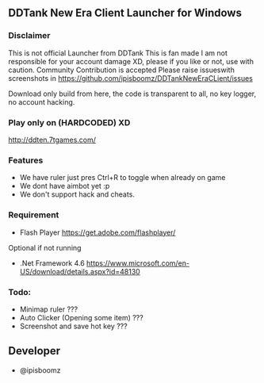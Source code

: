 ## DDTank New Era Client Launcher for Windows


### Disclaimer

This is not official Launcher from DDTank
This is fan made
I am not responsible for your account damage XD, please if you like or not, use with caution.
Community Contribution is accepted
Please raise issueswith screenshots in https://github.com/ipisboomz/DDTankNewEraCLient/issues

Download only build from here, the code is transparent to all, no key logger, no account hacking.

### Play only on (HARDCODED) XD

http://ddten.7tgames.com/


### Features

- We have ruler just pres Ctrl+R to toggle when already on game
- We dont have aimbot yet :p
- We don't support hack and cheats.


### Requirement 
- Flash Player https://get.adobe.com/flashplayer/

Optional if not running
- .Net Framework 4.6 https://www.microsoft.com/en-US/download/details.aspx?id=48130



### Todo:

- Minimap ruler ???
- Auto Clicker (Opening some item) ???
- Screenshot and save hot key ???


## Developer

- @ipisboomz
